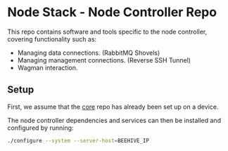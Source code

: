 <!--
waggle_topic=/node_controller/introduction
-->

# Node Stack - Node Controller Repo

This repo contains software and tools specific to the node controller, covering functionality such as:

* Managing data connections. (RabbitMQ Shovels)
* Managing management connections. (Reverse SSH Tunnel)
* Wagman interaction.

## Setup

First, we assume that the [core](https://github.com/waggle-sensor/core) repo has already been set up on a device.

The node controller dependencies and services can then be installed and configured by running:

```sh
./configure --system --server-host=BEEHIVE_IP
```

